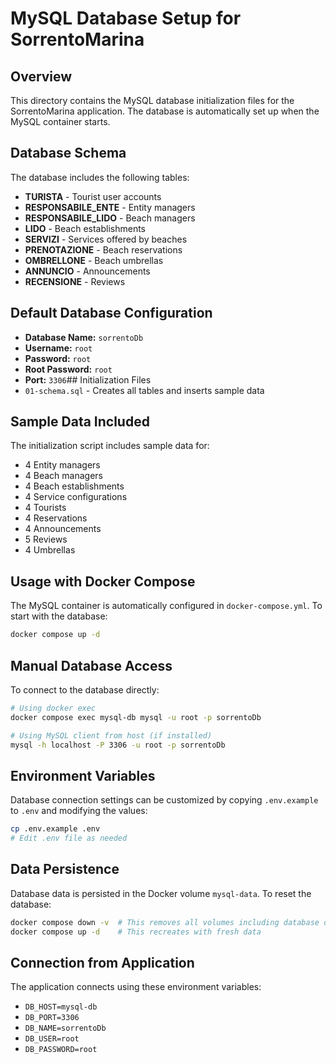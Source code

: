 # MySQL Database Setup for SorrentoMarina

## Overview
This directory contains the MySQL database initialization files for the SorrentoMarina application. The database is automatically set up when the MySQL container starts.

## Database Schema
The database includes the following tables:
- **TURISTA** - Tourist user accounts
- **RESPONSABILE_ENTE** - Entity managers
- **RESPONSABILE_LIDO** - Beach managers
- **LIDO** - Beach establishments
- **SERVIZI** - Services offered by beaches
- **PRENOTAZIONE** - Beach reservations
- **OMBRELLONE** - Beach umbrellas
- **ANNUNCIO** - Announcements
- **RECENSIONE** - Reviews

## Default Database Configuration
- **Database Name:** `sorrentoDb`
- **Username:** `root` 
- **Password:** `root`
- **Root Password:** `root`
- **Port:** `3306`## Initialization Files
- `01-schema.sql` - Creates all tables and inserts sample data

## Sample Data Included
The initialization script includes sample data for:
- 4 Entity managers
- 4 Beach managers
- 4 Beach establishments
- 4 Service configurations
- 4 Tourists
- 4 Reservations
- 4 Announcements
- 5 Reviews
- 4 Umbrellas

## Usage with Docker Compose
The MySQL container is automatically configured in `docker-compose.yml`. To start with the database:

```bash
docker compose up -d
```

## Manual Database Access
To connect to the database directly:

```bash
# Using docker exec
docker compose exec mysql-db mysql -u root -p sorrentoDb

# Using MySQL client from host (if installed)
mysql -h localhost -P 3306 -u root -p sorrentoDb
```

## Environment Variables
Database connection settings can be customized by copying `.env.example` to `.env` and modifying the values:

```bash
cp .env.example .env
# Edit .env file as needed
```

## Data Persistence
Database data is persisted in the Docker volume `mysql-data`. To reset the database:

```bash
docker compose down -v  # This removes all volumes including database data
docker compose up -d    # This recreates with fresh data
```

## Connection from Application
The application connects using these environment variables:
- `DB_HOST=mysql-db`
- `DB_PORT=3306`
- `DB_NAME=sorrentoDb`
- `DB_USER=root`
- `DB_PASSWORD=root`